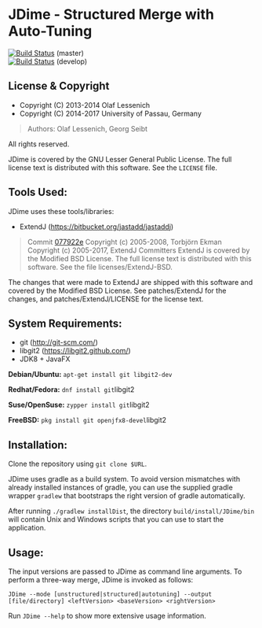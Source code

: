 # JDime  -  Structured Merge with Auto-Tuning

[![Build Status](https://travis-ci.org/se-passau/jdime.svg?branch=master)](https://travis-ci.org/se-passau/jdime) (master)  
[![Build Status](https://travis-ci.org/se-passau/jdime.svg?branch=develop)](https://travis-ci.org/se-passau/jdime?branch=develop) (develop)

## License & Copyright
* Copyright (C) 2013-2014 Olaf Lessenich
* Copyright (C) 2014-2017 University of Passau, Germany
> Authors: Olaf Lessenich, Georg Seibt

All rights reserved.

JDime is covered by the GNU Lesser General Public License.
The full license text is distributed with this software. See the `LICENSE` file.

## Tools Used:
JDime uses these tools/libraries:

* ExtendJ (https://bitbucket.org/jastadd/jastaddj)
> Commit [077922e](https://bitbucket.org/extendj/extendj/commits/077922ed7dc8277794d23b3464017c4a40568375)
> Copyright (c) 2005-2008, Torbjörn Ekman
> Copyright (c) 2005-2017, ExtendJ Committers
> ExtendJ is covered by the Modified BSD License.
> The full license text is distributed with this software.
> See the file licenses/ExtendJ-BSD.

The changes that were made to ExtendJ are shipped with this software
and covered by the Modified BSD License.
See patches/ExtendJ for the changes,
and patches/ExtendJ/LICENSE for the license text.

## System Requirements:
* git (http://git-scm.com/)
* libgit2 (https://libgit2.github.com/)
* JDK8 + JavaFX

__Debian/Ubuntu:__
`apt-get install git libgit2-dev`

__Redhat/Fedora:__
`dnf install git`libgit2

__Suse/OpenSuse:__
`zypper install git`libgit2

__FreeBSD:__
`pkg install git openjfx8-devel`libgit2

## Installation:
Clone the repository using `git clone $URL`.

JDime uses gradle as a build system.
To avoid version mismatches with already installed instances of gradle, you can use the supplied gradle wrapper `gradlew` that bootstraps the right version of gradle automatically.


After running `./gradlew installDist`, the directory `build/install/JDime/bin` will contain Unix and Windows scripts that you can use to start the application.

## Usage:
The input versions are passed to JDime as command line arguments. To perform a three-way merge, JDime is invoked as follows:

`JDime --mode [unstructured|structured|autotuning] --output [file/directory] <leftVersion> <baseVersion> <rightVersion>`

Run `JDime --help` to show more extensive usage information.
